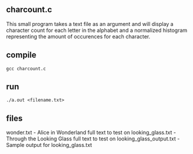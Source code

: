 ## charcount.c

This small program takes a text file as an argument and will display a character count for each letter in the alphabet and a normalized histogram representing the amount of occurences for each character.

## compile

    gcc charcount.c

## run

    ./a.out <filename.txt>

## files

wonder.txt - Alice in Wonderland full text to test on
looking_glass.txt - Through the Looking Glass full text to test on
looking_glass_output.txt - Sample output for looking_glass.txt